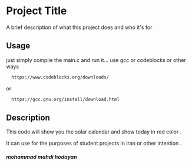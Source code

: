 
# Project Title

A brief description of what this project does and who it's for


## Usage

just simply compile the main.c and run it...
use gcc or codeblocks or other ways 
```bash
  https://www.codeblocks.org/downloads/
```
or
```bash
  https://gcc.gnu.org/install/download.html
```
## Description
This code will show you the solar calendar and show today in red color .

It can use for the purposes of student projects in iran or other intention .


    
#### *mohammad mahdi hodayan*


